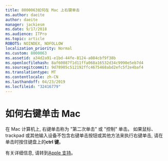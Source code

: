 ```yaml
---
title: 8000063如何在 Mac 上右键单击
ms.author: daeite
author: daeite
manager: jackiesm
ms.date: 9/17/2018
ms.audience: ITPro
ms.topic: article
ROBOTS: NOINDEX, NOFOLLOW
localization_priority: Normal
ms.custom: 8000063
ms.assetid: a34d2a91-e1bd-44fe-8124-a084cbf9f38b
ms.openlocfilehash: 8af60087f1d11ffa068a16532d34c9990e5eb7d4
ms.sourcegitcommit: 9d78905c512192ffc4675468abd2efc5f2e4baf4
ms.translationtype: MT
ms.contentlocale: zh-CN
ms.lasthandoff: 04/23/2019
ms.locfileid: "32416779"
---
```

# <a name="how-to-right-click-on-a-mac"></a>如何右键单击 Mac

在 Mac 计算机上, 右键单击称为 "第二次单击" 或 "控制" 单击。 如果鼠标、trackpad 或其他输入设备不包含右键单击按钮或其他方法来执行右键单击, 请在单击时按住键盘上的**ctrl 键**。 
  
有关详细信息, 请转到[Apple 支持](https://go.microsoft.com/fwlink/?linkid=2022220&amp;clcid=0x409)。
  

